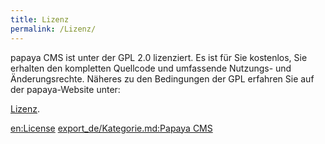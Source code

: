 ```yaml
---
title: Lizenz
permalink: /Lizenz/
---
```


papaya CMS ist unter der GPL 2.0 lizenziert. Es ist für Sie kostenlos, Sie erhalten den kompletten Quellcode und umfassende Nutzungs- und Änderungsrechte. Näheres zu den Bedingungen der GPL erfahren Sie auf der papaya-Website unter:

[Lizenz](http://community.papaya-cms.com/license.993.en.html).

[en:License](/en:License ) [export_de/Kategorie.md:Papaya CMS](export_de/Kategorie.md:Papaya_CMS )